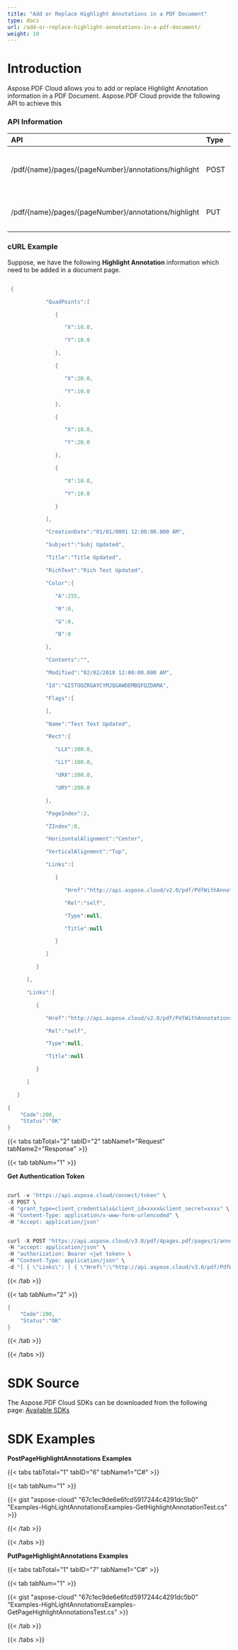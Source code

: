 ```yaml
---
title: "Add or Replace Highlight Annotations in a PDF Document"
type: docs
url: /add-or-replace-highlight-annotations-in-a-pdf-document/
weight: 10
---
```


# **Introduction**
Aspose.PDF Cloud allows you to add or replace Highlight Annotation information in a PDF Document. Aspose.PDF Cloud provide the following API to achieve this
### **API Information**

|**API**|**Type**|**Description**|**Swagger Link**|
| :- | :- | :- | :- |
|/pdf/{name}/pages/{pageNumber}/annotations/highlight|POST|Add document page highlight annotations.|[PostPageHighlightAnnotations](https://apireference.aspose.cloud/pdf/#/Annotations/PostPageHighlightAnnotations)|
|/pdf/{name}/pages/{pageNumber}/annotations/highlight|PUT|Replace document highlight annotation|[PutHighlightAnnotation](https://apireference.aspose.cloud/pdf/#/Annotations/PutHighlightAnnotation)|
### **cURL Example**

Suppose, we have the following **Highlight Annotation** information which need to be added in a document page.

```java

 {

            "QuadPoints":[

               {

                  "X":10.0,

                  "Y":10.0

               },

               {

                  "X":20.0,

                  "Y":10.0

               },

               {

                  "X":10.0,

                  "Y":20.0

               },

               {

                  "X":10.0,

                  "Y":10.0

               }

            ],

            "CreationDate":"01/01/0001 12:00:00.000 AM",

            "Subject":"Subj Updated",

            "Title":"Title Updated",

            "RichText":"Rich Text Updated",

            "Color":{

               "A":255,

               "R":0,

               "G":0,

               "B":0

            },

            "Contents":"",

            "Modified":"02/02/2018 12:00:00.000 AM",

            "Id":"GI5TOOZRGAYCYMJQGAWDEMBQFQZDAMA",

            "Flags":[

            ],

            "Name":"Test Text Updated",

            "Rect":{

               "LLX":100.0,

               "LLY":100.0,

               "URX":200.0,

               "URY":200.0

            },

            "PageIndex":2,

            "ZIndex":0,

            "HorizontalAlignment":"Center",

            "VerticalAlignment":"Top",

            "Links":[

               {

                  "Href":"http://api.aspose.cloud/v2.0/pdf/PdfWithAnnotations.pdf/pages/2/annotations/GI5TOOZRGAYCYMJQGAWDEMBQFQZDAMA",

                  "Rel":"self",

                  "Type":null,

                  "Title":null

               }

            ]

         }

      ],

      "Links":[

         {

            "Href":"http://api.aspose.cloud/v2.0/pdf/PdfWithAnnotations.pdf/pages/2/annotations/GI5TOOZRGAYCYMJQGAWDEMBQFQZDAMA",

            "Rel":"self",

            "Type":null,

            "Title":null

         }

      ]

   }
   
{
	"Code":200,
   	"Status":"OK"
}
```

{{< tabs tabTotal="2" tabID="2" tabName1="Request" tabName2="Response" >}}

{{< tab tabNum="1" >}}

**Get Authentication Token**

```java

curl -v "https://api.aspose.cloud/connect/token" \
-X POST \
-d "grant_type=client_credentials&client_id=xxxx&client_secret=xxxx" \
-H "Content-Type: application/x-www-form-urlencoded" \
-H "Accept: application/json"

```

```java

curl -X POST "https://api.aspose.cloud/v3.0/pdf/4pages.pdf/pages/1/annotations/highlight" \
-H "accept: application/json" \
-H "authorization: Bearer <jwt token> \
-H "Content-Type: application/json" \
-d "[ { \"Links\": [ { \"Href\":\"http://api.aspose.cloud/v3.0/pdf/PdfWithAnnotations.pdf/pages/2/annotations/GI5TCMB3GY3SYMZVGIWDCMZZFQZTMNY\", \"Rel\": \"self\", \"Type\": \"string\", \"Title\": \"string\" } ], \"Color\": { \"A\": 255, \"R\": 139, \"G\": 30, \"B\": 0 }, \"Contents\": \"string\", \"Modified\":\"02/25/2011 01:41:43.000 PM\", \"Id\":\"GI5TCMB3GY3SYMZVGIWDCMZZFQZTMNY\", \"Flags\": [ \"Default\" ], \"Name\": \"highlight_annot\", \"Rect\":{ \"LLX\": 259.27580539703365, \"LLY\": 743.4707997894287, \"URX\": 332.26148873138425, \"URY\": 765.5148007965088 }, \"PageIndex\": 1, \"ZIndex\": 1, \"HorizontalAlignment\": \"None\", \"VerticalAlignment\": \"None\", \"CreationDate\":\"02/25/2011 01:41:43.000 PM\", \"Subject\": \"Strikeout Annotation\", \"Title\": \"Sample text\", \"RichText\": \"Sample text\", \"QuadPoints\": [ { \"X\": 100, \"Y\": 200 } ] }]"

```

{{< /tab >}}

{{< tab tabNum="2" >}}

```java
{
	"Code":200,
   	"Status":"OK"
}
```

{{< /tab >}}

{{< /tabs >}}
# **SDK Source**
The Aspose.PDF Cloud SDKs can be downloaded from the following page: [Available SDKs](/pdf/available-sdks/)
# **SDK Examples**
**PostPageHighlightAnnotations Examples**

{{< tabs tabTotal="1" tabID="6" tabName1="C#" >}}

{{< tab tabNum="1" >}}

{{< gist "aspose-cloud" "67c1ec9de6e6fcd5917244c4291dc5b0" "Examples-HighLightAnnotationsExamples-GetHighlightAnnotationTest.cs" >}}

{{< /tab >}}

{{< /tabs >}}

**PutPageHighlightAnnotations Examples**

{{< tabs tabTotal="1" tabID="7" tabName1="C#" >}}

{{< tab tabNum="1" >}}

{{< gist "aspose-cloud" "67c1ec9de6e6fcd5917244c4291dc5b0" "Examples-HighLightAnnotationsExamples-GetPageHighlightAnnotationsTest.cs" >}}

{{< /tab >}}

{{< /tabs >}}




